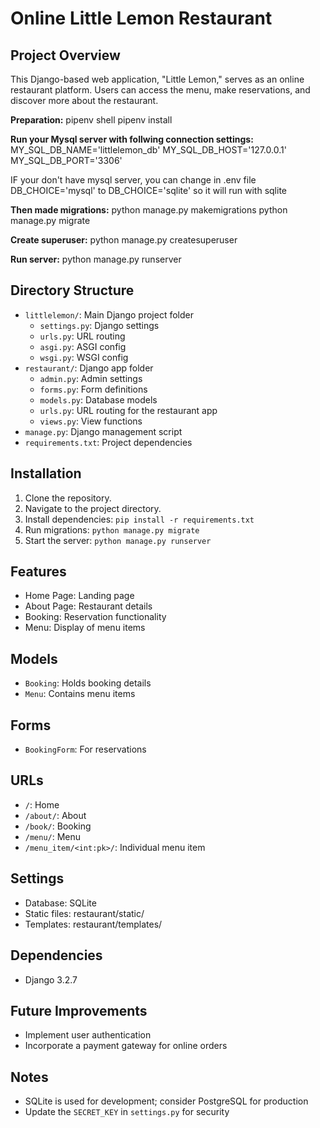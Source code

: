 # Online Little Lemon Restaurant

## Project Overview
This Django-based web application, "Little Lemon," serves as an online restaurant platform. Users can access the menu, make reservations, and discover more about the restaurant.

**Preparation:**
pipenv shell
pipenv install 

**Run your Mysql server with follwing connection settings:**
MY_SQL_DB_NAME='littlelemon_db'
MY_SQL_DB_HOST='127.0.0.1'
MY_SQL_DB_PORT='3306'

IF your don't have mysql server, you can change in .env file
DB_CHOICE='mysql' to DB_CHOICE='sqlite' so it will run with sqlite

**Then made migrations:**
python manage.py makemigrations
python manage.py migrate

**Create superuser:**
python manage.py createsuperuser

**Run server:**
python manage.py runserver


## Directory Structure
- `littlelemon/`: Main Django project folder
  - `settings.py`: Django settings
  - `urls.py`: URL routing
  - `asgi.py`: ASGI config
  - `wsgi.py`: WSGI config
- `restaurant/`: Django app folder
  - `admin.py`: Admin settings
  - `forms.py`: Form definitions
  - `models.py`: Database models
  - `urls.py`: URL routing for the restaurant app
  - `views.py`: View functions
- `manage.py`: Django management script
- `requirements.txt`: Project dependencies

## Installation
1. Clone the repository.
2. Navigate to the project directory.
3. Install dependencies: `pip install -r requirements.txt`
4. Run migrations: `python manage.py migrate`
5. Start the server: `python manage.py runserver`

## Features
- Home Page: Landing page
- About Page: Restaurant details
- Booking: Reservation functionality
- Menu: Display of menu items

## Models
- `Booking`: Holds booking details
- `Menu`: Contains menu items

## Forms
- `BookingForm`: For reservations

## URLs
- `/`: Home
- `/about/`: About
- `/book/`: Booking
- `/menu/`: Menu
- `/menu_item/<int:pk>/`: Individual menu item

## Settings
- Database: SQLite
- Static files: restaurant/static/
- Templates: restaurant/templates/

## Dependencies
- Django 3.2.7

## Future Improvements
- Implement user authentication
- Incorporate a payment gateway for online orders

## Notes
- SQLite is used for development; consider PostgreSQL for production
- Update the `SECRET_KEY` in `settings.py` for security
